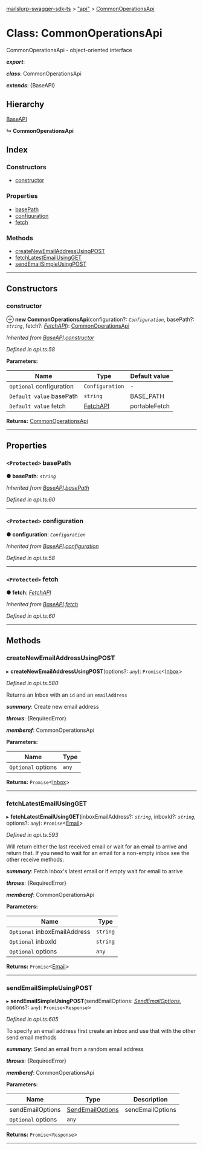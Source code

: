[mailslurp-swagger-sdk-ts](../README.md) > ["api"](../modules/_api_.md) > [CommonOperationsApi](../classes/_api_.commonoperationsapi.md)

# Class: CommonOperationsApi

CommonOperationsApi - object-oriented interface

*__export__*: 

*__class__*: CommonOperationsApi

*__extends__*: {BaseAPI}

## Hierarchy

 [BaseAPI](_api_.baseapi.md)

**↳ CommonOperationsApi**

## Index

### Constructors

* [constructor](_api_.commonoperationsapi.md#constructor)

### Properties

* [basePath](_api_.commonoperationsapi.md#basepath)
* [configuration](_api_.commonoperationsapi.md#configuration)
* [fetch](_api_.commonoperationsapi.md#fetch)

### Methods

* [createNewEmailAddressUsingPOST](_api_.commonoperationsapi.md#createnewemailaddressusingpost)
* [fetchLatestEmailUsingGET](_api_.commonoperationsapi.md#fetchlatestemailusingget)
* [sendEmailSimpleUsingPOST](_api_.commonoperationsapi.md#sendemailsimpleusingpost)

---

## Constructors

<a id="constructor"></a>

###  constructor

⊕ **new CommonOperationsApi**(configuration?: *`Configuration`*, basePath?: *`string`*, fetch?: *[FetchAPI](../interfaces/_api_.fetchapi.md)*): [CommonOperationsApi](_api_.commonoperationsapi.md)

*Inherited from [BaseAPI](_api_.baseapi.md).[constructor](_api_.baseapi.md#constructor)*

*Defined in api.ts:58*

**Parameters:**

| Name | Type | Default value |
| ------ | ------ | ------ |
| `Optional` configuration | `Configuration` | - |
| `Default value` basePath | `string` |  BASE_PATH |
| `Default value` fetch | [FetchAPI](../interfaces/_api_.fetchapi.md) |  portableFetch |

**Returns:** [CommonOperationsApi](_api_.commonoperationsapi.md)

___

## Properties

<a id="basepath"></a>

### `<Protected>` basePath

**● basePath**: *`string`*

*Inherited from [BaseAPI](_api_.baseapi.md).[basePath](_api_.baseapi.md#basepath)*

*Defined in api.ts:60*

___
<a id="configuration"></a>

### `<Protected>` configuration

**● configuration**: *`Configuration`*

*Inherited from [BaseAPI](_api_.baseapi.md).[configuration](_api_.baseapi.md#configuration)*

*Defined in api.ts:58*

___
<a id="fetch"></a>

### `<Protected>` fetch

**● fetch**: *[FetchAPI](../interfaces/_api_.fetchapi.md)*

*Inherited from [BaseAPI](_api_.baseapi.md).[fetch](_api_.baseapi.md#fetch)*

*Defined in api.ts:60*

___

## Methods

<a id="createnewemailaddressusingpost"></a>

###  createNewEmailAddressUsingPOST

▸ **createNewEmailAddressUsingPOST**(options?: *`any`*): `Promise`<[Inbox](../interfaces/_api_.inbox.md)>

*Defined in api.ts:580*

Returns an Inbox with an `id` and an `emailAddress`

*__summary__*: Create new email address

*__throws__*: {RequiredError}

*__memberof__*: CommonOperationsApi

**Parameters:**

| Name | Type |
| ------ | ------ |
| `Optional` options | `any` |

**Returns:** `Promise`<[Inbox](../interfaces/_api_.inbox.md)>

___
<a id="fetchlatestemailusingget"></a>

###  fetchLatestEmailUsingGET

▸ **fetchLatestEmailUsingGET**(inboxEmailAddress?: *`string`*, inboxId?: *`string`*, options?: *`any`*): `Promise`<[Email](../interfaces/_api_.email.md)>

*Defined in api.ts:593*

Will return either the last received email or wait for an email to arrive and return that. If you need to wait for an email for a non-empty inbox see the other receive methods.

*__summary__*: Fetch inbox's latest email or if empty wait for email to arrive

*__throws__*: {RequiredError}

*__memberof__*: CommonOperationsApi

**Parameters:**

| Name | Type |
| ------ | ------ |
| `Optional` inboxEmailAddress | `string` |
| `Optional` inboxId | `string` |
| `Optional` options | `any` |

**Returns:** `Promise`<[Email](../interfaces/_api_.email.md)>

___
<a id="sendemailsimpleusingpost"></a>

###  sendEmailSimpleUsingPOST

▸ **sendEmailSimpleUsingPOST**(sendEmailOptions: *[SendEmailOptions](../interfaces/_api_.sendemailoptions.md)*, options?: *`any`*): `Promise`<`Response`>

*Defined in api.ts:605*

To specify an email address first create an inbox and use that with the other send email methods

*__summary__*: Send an email from a random email address

*__throws__*: {RequiredError}

*__memberof__*: CommonOperationsApi

**Parameters:**

| Name | Type | Description |
| ------ | ------ | ------ |
| sendEmailOptions | [SendEmailOptions](../interfaces/_api_.sendemailoptions.md) |  sendEmailOptions |
| `Optional` options | `any` |

**Returns:** `Promise`<`Response`>

___

